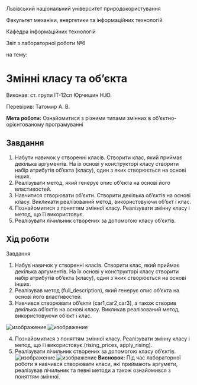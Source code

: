 Львівський національний університет природокористування 

Факультет механіки, енергетики та інформаційних технологій 

Кафедра інформаційних технологій 

Звіт з лабораторної роботи №6 

на тему: 
# Змінні класу та об’єкта 

Виконав: ст. групи ІТ-12сп Юрчишин Н.Ю. 

Перевірив: Татомир А. В. 

**Мета роботи:** Ознайомитися з різними типами змінних в об’єктно-орієнтованому програмуванні

## Завдання
1. Набути навичок у створенні класів. Створити клас, який приймає декілька аргументів. На їх основі у конструкторі класу створити набір атрибутів об’єкта (класу), 
один з яких створюється на основі інших.
3. Реалізувати метод, який генерує опис об’єкта на основі його властивостей.
4. Навчитися створювати об’єкти. Створити декілька об’єктів на основі класу. Викликати реалізований метод, використовуючи об’єкт і клас.
5. Познайомитися з поняттям змінної класу. Реалізувати змінну класу і метод, що її використовує.
6. Реалізувати лічильник створених за допомогою класу об’єктів.

## Хід роботи
Завдання
1. Набув навичок у створенні класів. Створити клас, який приймає декілька аргументів. На їх основі у конструкторі класу створити набір
атрибутів об’єкта (класу), один з яких створюється на основі інших.
2. Реалізував метод (full_description), який генерує опис об’єкта на основі його властивостей.
3. Навчився створювати об’єкти (car1,car2,car3), а також  cтворив декілька об’єктів на основі класу. Викликав реалізований метод, використовуючи об’єкт і клас.

![изображение](https://user-images.githubusercontent.com/101549330/169506669-edc64428-e4e1-4676-a89a-3c6c29320282.png)
![изображение](https://user-images.githubusercontent.com/101549330/169506790-cc40ec75-073f-49d9-acb0-965b1507e3a2.png)


4. Познайомитися з поняттям змінної класу. Реалізувати змінну класу і метод, що її використовує.(rising_prices, apply_rising).
5. Реалізувати лічильник створених за допомогою класу об’єктів. 
![изображение](https://user-images.githubusercontent.com/101549330/169506548-c339be0b-8fcb-438a-8e73-475cda703f5d.png)
![изображение](https://user-images.githubusercontent.com/101549330/169506484-cc31dc93-9c76-4763-a5a2-61b3315ef906.png)
**Висновок:** Під час лабораторної роботи я навчився створювати класи, які приймають аргумети, реалізував лічильник та певні методи а також ознайомився з поняттям змінної.
